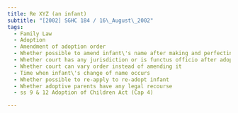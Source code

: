 ```yaml
---
title: Re XYZ (an infant) 
subtitle: "[2002] SGHC 184 / 16\_August\_2002"
tags:
  - Family Law
  - Adoption
  - Amendment of adoption order
  - Whether possible to amend infant\'s name after making and perfecting of order
  - Whether court has any jurisdiction or is functus officio after adoption order made
  - Whether court can vary order instead of amending it
  - Time when infant\'s change of name occurs
  - Whether possible to re-apply to re-adopt infant
  - Whether adoptive parents have any legal recourse
  - ss 9 & 12 Adoption of Children Act (Cap 4)

---
```


